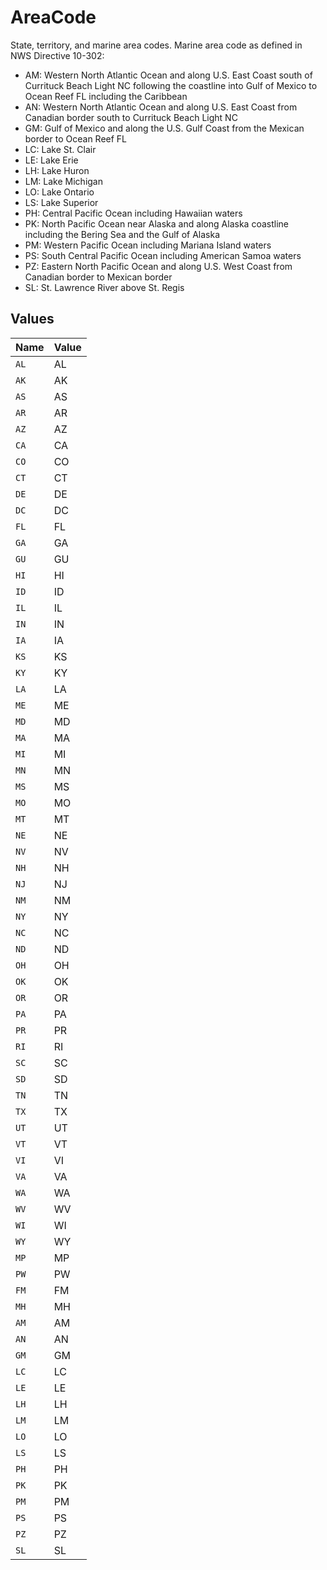# AreaCode

State, territory, and marine area codes.
Marine area code as defined in NWS Directive 10-302:
* AM: Western North Atlantic Ocean and along U.S. East Coast south of Currituck Beach Light NC following the coastline into Gulf of Mexico to Ocean Reef FL including the Caribbean
* AN: Western North Atlantic Ocean and along U.S. East Coast from Canadian border south to Currituck Beach Light NC
* GM: Gulf of Mexico and along the U.S. Gulf Coast from the Mexican border to Ocean Reef FL
* LC: Lake St. Clair
* LE: Lake Erie
* LH: Lake Huron
* LM: Lake Michigan
* LO: Lake Ontario
* LS: Lake Superior
* PH: Central Pacific Ocean including Hawaiian waters
* PK: North Pacific Ocean near Alaska and along Alaska coastline including the Bering Sea and the Gulf of Alaska
* PM: Western Pacific Ocean including Mariana Island waters
* PS: South Central Pacific Ocean including American Samoa waters
* PZ: Eastern North Pacific Ocean and along U.S. West Coast from Canadian border to Mexican border
* SL: St. Lawrence River above St. Regis



## Values

| Name  | Value |
| ----- | ----- |
| `AL`  | AL    |
| `AK`  | AK    |
| `AS`  | AS    |
| `AR`  | AR    |
| `AZ`  | AZ    |
| `CA`  | CA    |
| `CO`  | CO    |
| `CT`  | CT    |
| `DE`  | DE    |
| `DC`  | DC    |
| `FL`  | FL    |
| `GA`  | GA    |
| `GU`  | GU    |
| `HI`  | HI    |
| `ID`  | ID    |
| `IL`  | IL    |
| `IN`  | IN    |
| `IA`  | IA    |
| `KS`  | KS    |
| `KY`  | KY    |
| `LA`  | LA    |
| `ME`  | ME    |
| `MD`  | MD    |
| `MA`  | MA    |
| `MI`  | MI    |
| `MN`  | MN    |
| `MS`  | MS    |
| `MO`  | MO    |
| `MT`  | MT    |
| `NE`  | NE    |
| `NV`  | NV    |
| `NH`  | NH    |
| `NJ`  | NJ    |
| `NM`  | NM    |
| `NY`  | NY    |
| `NC`  | NC    |
| `ND`  | ND    |
| `OH`  | OH    |
| `OK`  | OK    |
| `OR`  | OR    |
| `PA`  | PA    |
| `PR`  | PR    |
| `RI`  | RI    |
| `SC`  | SC    |
| `SD`  | SD    |
| `TN`  | TN    |
| `TX`  | TX    |
| `UT`  | UT    |
| `VT`  | VT    |
| `VI`  | VI    |
| `VA`  | VA    |
| `WA`  | WA    |
| `WV`  | WV    |
| `WI`  | WI    |
| `WY`  | WY    |
| `MP`  | MP    |
| `PW`  | PW    |
| `FM`  | FM    |
| `MH`  | MH    |
| `AM`  | AM    |
| `AN`  | AN    |
| `GM`  | GM    |
| `LC`  | LC    |
| `LE`  | LE    |
| `LH`  | LH    |
| `LM`  | LM    |
| `LO`  | LO    |
| `LS`  | LS    |
| `PH`  | PH    |
| `PK`  | PK    |
| `PM`  | PM    |
| `PS`  | PS    |
| `PZ`  | PZ    |
| `SL`  | SL    |